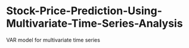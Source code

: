 # Stock-Price-Prediction-Using-Multivariate-Time-Series-Analysis
VAR model for multivariate time series
